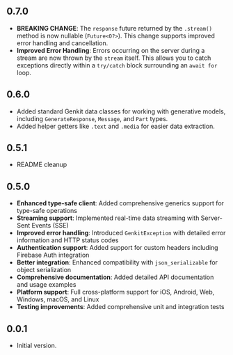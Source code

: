 ## 0.7.0

- **BREAKING CHANGE**: The `response` future returned by the `.stream()` method is now nullable (`Future<O?>`). This change supports improved error handling and cancellation.
- **Improved Error Handling**: Errors occurring on the server during a stream are now thrown by the `stream` itself. This allows you to catch exceptions directly within a `try/catch` block surrounding an `await for` loop.

## 0.6.0

- Added standard Genkit data classes for working with generative models, including `GenerateResponse`, `Message`, and `Part` types.
- Added helper getters like `.text` and `.media` for easier data extraction.

## 0.5.1

- README cleanup

## 0.5.0

- **Enhanced type-safe client**: Added comprehensive generics support for type-safe operations
- **Streaming support**: Implemented real-time data streaming with Server-Sent Events (SSE)
- **Improved error handling**: Introduced `GenkitException` with detailed error information and HTTP status codes
- **Authentication support**: Added support for custom headers including Firebase Auth integration
- **Better integration**: Enhanced compatibility with `json_serializable` for object serialization
- **Comprehensive documentation**: Added detailed API documentation and usage examples
- **Platform support**: Full cross-platform support for iOS, Android, Web, Windows, macOS, and Linux
- **Testing improvements**: Added comprehensive unit and integration tests

## 0.0.1

- Initial version.
